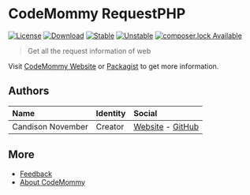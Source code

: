 # CodeMommy RequestPHP

[![License](https://poser.pugx.org/CodeMommy/RequestPHP/license?format=flat-square)](LICENSE)
[![Download](https://poser.pugx.org/CodeMommy/RequestPHP/downloads?format=flat-square)](https://packagist.org/packages/CodeMommy/RequestPHP)
[![Stable](https://poser.pugx.org/CodeMommy/RequestPHP/version?format=flat-square)](https://packagist.org/packages/CodeMommy/RequestPHP)
[![Unstable](https://poser.pugx.org/CodeMommy/RequestPHP/v/unstable?format=flat-square)](https://packagist.org/packages/CodeMommy/RequestPHP)
[![composer.lock Available](https://poser.pugx.org/CodeMommy/RequestPHP/composerlock?format=flat-square)](https://packagist.org/packages/CodeMommy/RequestPHP)

> Get all the request information of web

Visit [CodeMommy Website](http://www.codemommy.com) or [Packagist](https://packagist.org/packages/CodeMommy/RequestPHP) to get more information.

## Authors

| Name | Identity | Social |
| :--- | :------- | :----- |
| Candison November | Creator  | [Website](http://www.kandisheng.com) - [GitHub](https://github.com/KanDisheng) |

## More

- [Feedback](https://github.com/CodeMommy/RequestPHP/issues)
- [About CodeMommy](https://github.com/CodeMommy/CodeMommy)